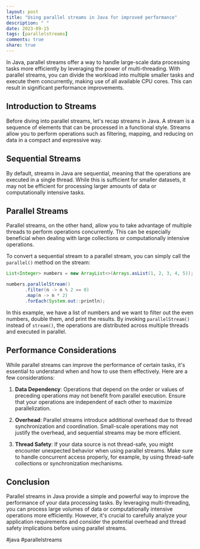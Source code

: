 ```yaml
---
layout: post
title: "Using parallel streams in Java for improved performance"
description: " "
date: 2023-09-15
tags: [parallelstreams]
comments: true
share: true
---
```


In Java, parallel streams offer a way to handle large-scale data processing tasks more efficiently by leveraging the power of multi-threading. With parallel streams, you can divide the workload into multiple smaller tasks and execute them concurrently, making use of all available CPU cores. This can result in significant performance improvements.

## Introduction to Streams

Before diving into parallel streams, let's recap streams in Java. A stream is a sequence of elements that can be processed in a functional style. Streams allow you to perform operations such as filtering, mapping, and reducing on data in a compact and expressive way.

## Sequential Streams

By default, streams in Java are sequential, meaning that the operations are executed in a single thread. While this is sufficient for smaller datasets, it may not be efficient for processing larger amounts of data or computationally intensive tasks.

## Parallel Streams

Parallel streams, on the other hand, allow you to take advantage of multiple threads to perform operations concurrently. This can be especially beneficial when dealing with large collections or computationally intensive operations.

To convert a sequential stream to a parallel stream, you can simply call the `parallel()` method on the stream:

```java
List<Integer> numbers = new ArrayList<>(Arrays.asList(1, 2, 3, 4, 5));

numbers.parallelStream()
       .filter(n -> n % 2 == 0)
       .map(n -> n * 2)
       .forEach(System.out::println);
```

In this example, we have a list of numbers and we want to filter out the even numbers, double them, and print the results. By invoking `parallelStream()` instead of `stream()`, the operations are distributed across multiple threads and executed in parallel.

## Performance Considerations

While parallel streams can improve the performance of certain tasks, it's essential to understand when and how to use them effectively. Here are a few considerations:

1. **Data Dependency**: Operations that depend on the order or values of preceding operations may not benefit from parallel execution. Ensure that your operations are independent of each other to maximize parallelization.

2. **Overhead**: Parallel streams introduce additional overhead due to thread synchronization and coordination. Small-scale operations may not justify the overhead, and sequential streams may be more efficient.

3. **Thread Safety**: If your data source is not thread-safe, you might encounter unexpected behavior when using parallel streams. Make sure to handle concurrent access properly, for example, by using thread-safe collections or synchronization mechanisms.

## Conclusion

Parallel streams in Java provide a simple and powerful way to improve the performance of your data processing tasks. By leveraging multi-threading, you can process large volumes of data or computationally intensive operations more efficiently. However, it's crucial to carefully analyze your application requirements and consider the potential overhead and thread safety implications before using parallel streams.

#java #parallelstreams